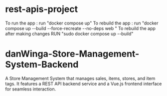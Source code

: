# rest-apis-project
To  run the app  : run "docker compose up"
To  rebuild the app : run "docker compose up --build --force-recreate --no-deps web "
To rebuild the app after making changes RUN "sudo docker compose up --build"
# danWinga-Store-Management-System-Backend

A Store Management System that manages sales, items, stores, and item tags. It features a REST API backend service and a Vue.js frontend interface for seamless interaction.
